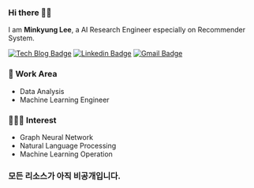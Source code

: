 ﻿### Hi there 🙋‍♀️

I am **Minkyung Lee**, a AI Research Engineer especially on Recommender System.

[![Tech Blog Badge](http://img.shields.io/badge/-Tech%20blog-black?style=flat-square&logo=github&link=https://zzsza.github.io/)](https://blossominkyung.com/)
[![Linkedin Badge](https://img.shields.io/badge/-LinkedIn-blue?style=flat-square&logo=Linkedin&logoColor=white&link=https://www.linkedin.com/in/seong-yun-byeon-8183a8113/)](https://www.linkedin.com/in/blossominkyung/)
[![Gmail Badge](https://img.shields.io/badge/-Gmail-d14836?style=flat-square&logo=Gmail&logoColor=white&link=mailto:snugyun01@gmail.com)](mailto:blossominkyung@gmail.com)

### 🎉 Work Area
* Data Analysis
* Machine Learning Engineer
    
### 👩🏻‍💻 Interest
* Graph Neural Network
* Natural Language Processing
* Machine Learning Operation

### 모든 리소스가 아직 비공개입니다.
